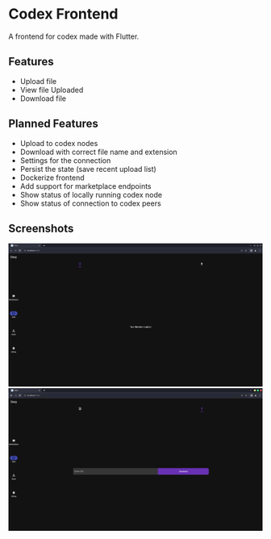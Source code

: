 
# Codex Frontend

A frontend for codex made with Flutter.

## Features

- Upload file
- View file Uploaded
- Download file

## Planned Features
- Upload to codex nodes
- Download with correct file name and extension
- Settings for the connection
- Persist the state (save recent upload list)
- Dockerize frontend
- Add support for marketplace endpoints
- Show status of locally running codex node
- Show status of connection to codex peers


## Screenshots
![Data page: Upload](https://github.com/Kayvon-Martinez/codex-frontend/blob/master/screenshots/upload-page.png)
![Data page: Download](https://github.com/Kayvon-Martinez/codex-frontend/blob/master/screenshots/download-page.png)
